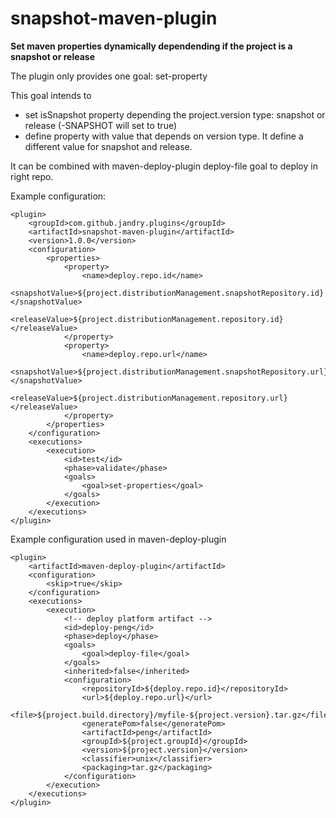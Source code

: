 # snapshot-maven-plugin
**Set maven properties dynamically dependending if the project is a snapshot or release**

The plugin only provides one goal: set-property

This goal intends to 
- set isSnapshot property depending the project.version type: snapshot or release (-SNAPSHOT will set to true)
- define property with value that depends on version type. It define a different value for snapshot and release.

It can be combined with maven-deploy-plugin deploy-file goal to deploy in right repo.

Example configuration:

```
<plugin>
    <groupId>com.github.jandry.plugins</groupId>
    <artifactId>snapshot-maven-plugin</artifactId>
    <version>1.0.0</version>
    <configuration>
        <properties>
            <property>
                <name>deploy.repo.id</name>
                <snapshotValue>${project.distributionManagement.snapshotRepository.id}</snapshotValue>
                <releaseValue>${project.distributionManagement.repository.id}</releaseValue>
            </property>
            <property>
                <name>deploy.repo.url</name>
                <snapshotValue>${project.distributionManagement.snapshotRepository.url}</snapshotValue>
                <releaseValue>${project.distributionManagement.repository.url}</releaseValue>
            </property>
        </properties>
    </configuration>
    <executions>
        <execution>
            <id>test</id>
            <phase>validate</phase>
            <goals>
                <goal>set-properties</goal>
            </goals>
        </execution>
    </executions>
</plugin>
```

Example configuration used in maven-deploy-plugin
```
<plugin>
    <artifactId>maven-deploy-plugin</artifactId>
    <configuration>
        <skip>true</skip>
    </configuration>
    <executions>
        <execution>
            <!-- deploy platform artifact -->
            <id>deploy-peng</id>
            <phase>deploy</phase>
            <goals>
                <goal>deploy-file</goal>
            </goals>
            <inherited>false</inherited>
            <configuration>
                <repositoryId>${deploy.repo.id}</repositoryId>
                <url>${deploy.repo.url}</url>
                <file>${project.build.directory}/myfile-${project.version}.tar.gz</file>
                <generatePom>false</generatePom>
                <artifactId>peng</artifactId>
                <groupId>${project.groupId}</groupId>
                <version>${project.version}</version>
                <classifier>unix</classifier>
                <packaging>tar.gz</packaging>
            </configuration>
        </execution>
    </executions>
</plugin>

```